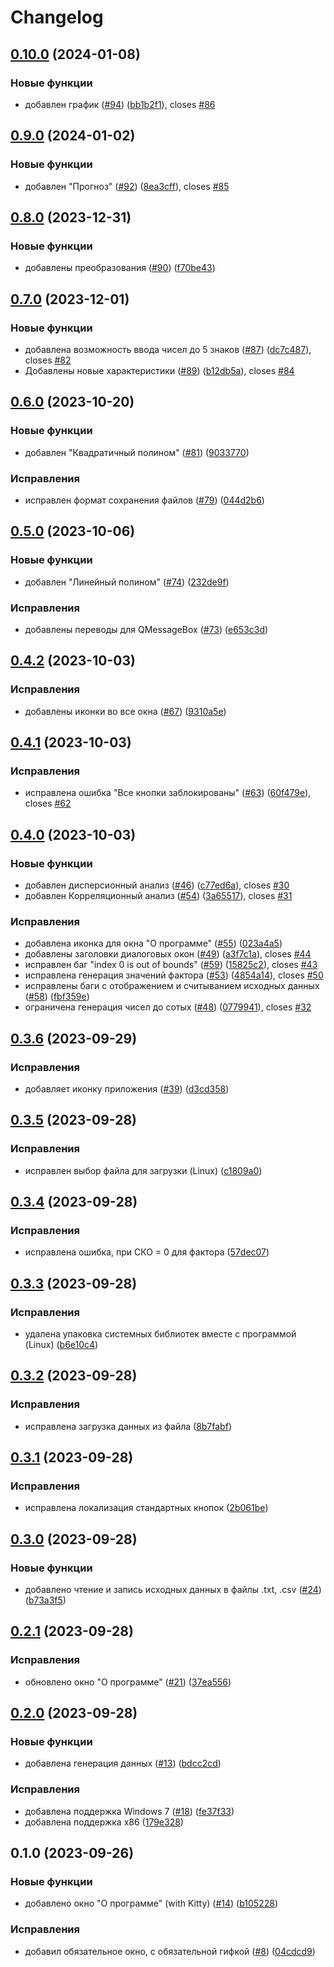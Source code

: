 # Changelog

## [0.10.0](https://github.com/shizand/statapp/compare/v0.9.0...v0.10.0) (2024-01-08)


### Новые функции

* добавлен график ([#94](https://github.com/shizand/statapp/issues/94)) ([bb1b2f1](https://github.com/shizand/statapp/commit/bb1b2f1ec5b988bcb8ddd7500b95fe9e35c826f5)), closes [#86](https://github.com/shizand/statapp/issues/86)

## [0.9.0](https://github.com/shizand/statapp/compare/v0.8.0...v0.9.0) (2024-01-02)


### Новые функции

* добавлен "Прогноз" ([#92](https://github.com/shizand/statapp/issues/92)) ([8ea3cff](https://github.com/shizand/statapp/commit/8ea3cffa7e0d920141c8eda71952ff02d2c02905)), closes [#85](https://github.com/shizand/statapp/issues/85)

## [0.8.0](https://github.com/shizand/statapp/compare/v0.7.0...v0.8.0) (2023-12-31)


### Новые функции

* добавлены преобразования ([#90](https://github.com/shizand/statapp/issues/90)) ([f70be43](https://github.com/shizand/statapp/commit/f70be431cfb4ecda5c3e706f4ca95171bbe779b3))

## [0.7.0](https://github.com/shizand/statapp/compare/v0.6.0...v0.7.0) (2023-12-01)


### Новые функции

* добавлена возможность ввода чисел до 5 знаков ([#87](https://github.com/shizand/statapp/issues/87)) ([dc7c487](https://github.com/shizand/statapp/commit/dc7c4875d7e15ad8c9ae5fa16b4b589d156632dd)), closes [#82](https://github.com/shizand/statapp/issues/82)
* Добавлены новые характеристики ([#89](https://github.com/shizand/statapp/issues/89)) ([b12db5a](https://github.com/shizand/statapp/commit/b12db5a3003802830784e26a14097ee9d68a0e64)), closes [#84](https://github.com/shizand/statapp/issues/84)

## [0.6.0](https://github.com/shizand/statapp/compare/v0.5.0...v0.6.0) (2023-10-20)


### Новые функции

* добавлен "Квадратичный полином" ([#81](https://github.com/shizand/statapp/issues/81)) ([9033770](https://github.com/shizand/statapp/commit/9033770406a6163bee794be80da9d5eebf0fcb87))


### Исправления

* исправлен формат сохранения файлов ([#79](https://github.com/shizand/statapp/issues/79)) ([044d2b6](https://github.com/shizand/statapp/commit/044d2b61cf068065a0fa0f33c8b0be94753eb84b))

## [0.5.0](https://github.com/shizand/statapp/compare/v0.4.2...v0.5.0) (2023-10-06)


### Новые функции

* добавлен "Линейный полином" ([#74](https://github.com/shizand/statapp/issues/74)) ([232de9f](https://github.com/shizand/statapp/commit/232de9f145862a1a1e493478ba5fe8a6e4866e5a))


### Исправления

* добавлены переводы для QMessageBox ([#73](https://github.com/shizand/statapp/issues/73)) ([e653c3d](https://github.com/shizand/statapp/commit/e653c3df29355e84f5845d428d2265b902f5abeb))

## [0.4.2](https://github.com/shizand/statapp/compare/v0.4.1...v0.4.2) (2023-10-03)


### Исправления

* добавлены иконки во все окна ([#67](https://github.com/shizand/statapp/issues/67)) ([9310a5e](https://github.com/shizand/statapp/commit/9310a5e6226bfaff4a7fe4fb9395d5cd1553fee9))

## [0.4.1](https://github.com/shizand/statapp/compare/v0.4.0...v0.4.1) (2023-10-03)


### Исправления

* исправлена ошибка "Все кнопки заблокированы" ([#63](https://github.com/shizand/statapp/issues/63)) ([60f479e](https://github.com/shizand/statapp/commit/60f479ea7ddd87f2a8b9d0e62442ba9faf45e9d7)), closes [#62](https://github.com/shizand/statapp/issues/62)

## [0.4.0](https://github.com/shizand/statapp/compare/v0.3.6...v0.4.0) (2023-10-03)


### Новые функции

* добавлен дисперсионный анализ ([#46](https://github.com/shizand/statapp/issues/46)) ([c77ed6a](https://github.com/shizand/statapp/commit/c77ed6a82fefbbf8879ba87d62bd895ebfd1e6fa)), closes [#30](https://github.com/shizand/statapp/issues/30)
* добавлен Корреляционный анализ ([#54](https://github.com/shizand/statapp/issues/54)) ([3a65517](https://github.com/shizand/statapp/commit/3a655178d4e262c7df42b9c1567dcaf997c58071)), closes [#31](https://github.com/shizand/statapp/issues/31)


### Исправления

* добавлена иконка для окна "О программе" ([#55](https://github.com/shizand/statapp/issues/55)) ([023a4a5](https://github.com/shizand/statapp/commit/023a4a514221ab22bb29f87aeccd20b5595d1b2e))
* добавлены заголовки диалоговых окон ([#49](https://github.com/shizand/statapp/issues/49)) ([a3f7c1a](https://github.com/shizand/statapp/commit/a3f7c1ac0b1bd16a2954dce83996c2e3677a7164)), closes [#44](https://github.com/shizand/statapp/issues/44)
* исправлен баг "index 0 is out of bounds" ([#59](https://github.com/shizand/statapp/issues/59)) ([15825c2](https://github.com/shizand/statapp/commit/15825c22007baeceebee98d19515ff038c1c2ae4)), closes [#43](https://github.com/shizand/statapp/issues/43)
* исправлена генерация значений фактора ([#53](https://github.com/shizand/statapp/issues/53)) ([4854a14](https://github.com/shizand/statapp/commit/4854a14e709272fe92463ac43d29f9a73a5f9875)), closes [#50](https://github.com/shizand/statapp/issues/50)
* исправлены баги с отображением и считыванием исходных данных ([#58](https://github.com/shizand/statapp/issues/58)) ([fbf359e](https://github.com/shizand/statapp/commit/fbf359e515f962dd5e079d7a13b5b7dc39339764))
* ограничена генерация чисел до сотых ([#48](https://github.com/shizand/statapp/issues/48)) ([0779941](https://github.com/shizand/statapp/commit/0779941dc9d9e83c35aff9f07a563da31e5c62c4)), closes [#32](https://github.com/shizand/statapp/issues/32)

## [0.3.6](https://github.com/shizand/statapp/compare/v0.3.5...v0.3.6) (2023-09-29)


### Исправления

* добавляет иконку приложения ([#39](https://github.com/shizand/statapp/issues/39)) ([d3cd358](https://github.com/shizand/statapp/commit/d3cd3589a781df47e6d0e9d669a376aefd9090fe))

## [0.3.5](https://github.com/shizand/statapp/compare/v0.3.4...v0.3.5) (2023-09-28)


### Исправления

* исправлен выбор файла для загрузки (Linux) ([c1809a0](https://github.com/shizand/statapp/commit/c1809a0bc778fde52aa392fb6656b0fd2ffeabe5))

## [0.3.4](https://github.com/shizand/statapp/compare/v0.3.3...v0.3.4) (2023-09-28)


### Исправления

* исправлена ошибка, при СКО = 0 для фактора ([57dec07](https://github.com/shizand/statapp/commit/57dec07000e78d694986b1b90de42b84db14c1a7))

## [0.3.3](https://github.com/shizand/statapp/compare/v0.3.2...v0.3.3) (2023-09-28)


### Исправления

* удалена упаковка системных библиотек вместе с программой (Linux) ([b6e10c4](https://github.com/shizand/statapp/commit/b6e10c420958cf554c1953f30c4cfd9dcadebd1a))

## [0.3.2](https://github.com/shizand/statapp/compare/v0.3.1...v0.3.2) (2023-09-28)


### Исправления

* исправлена загрузка данных из файла ([8b7fabf](https://github.com/shizand/statapp/commit/8b7fabfa46d546b1969bdf9f4800cb0e06fa186a))

## [0.3.1](https://github.com/shizand/statapp/compare/v0.3.0...v0.3.1) (2023-09-28)


### Исправления

* исправлена локализация стандартных кнопок ([2b061be](https://github.com/shizand/statapp/commit/2b061bed2f6343fc2feb87472afc4c9a051b30a9))

## [0.3.0](https://github.com/shizand/statapp/compare/v0.2.1...v0.3.0) (2023-09-28)


### Новые функции

* добавлено чтение и запись исходных данных в файлы .txt, .csv ([#24](https://github.com/shizand/statapp/issues/24)) ([b73a3f5](https://github.com/shizand/statapp/commit/b73a3f5d3ba5707f0bdb816452ad7f59c0da8290))

## [0.2.1](https://github.com/shizand/statapp/compare/v0.2.0...v0.2.1) (2023-09-28)


### Исправления

* обновлено окно "О программе" ([#21](https://github.com/shizand/statapp/issues/21)) ([37ea556](https://github.com/shizand/statapp/commit/37ea556ad20c7b2d3b346e0eafd583c60121d594))

## [0.2.0](https://github.com/shizand/statapp/compare/v0.1.0...v0.2.0) (2023-09-28)


### Новые функции

* добавлена генерация данных ([#13](https://github.com/shizand/statapp/issues/13)) ([bdcc2cd](https://github.com/shizand/statapp/commit/bdcc2cdfe2001c81b1cbc201d4269e3b3d506b3a))


### Исправления

* добавлена поддержка Windows 7 ([#18](https://github.com/shizand/statapp/issues/18)) ([fe37f33](https://github.com/shizand/statapp/commit/fe37f33d8457ebcdeaa63d4819d3d9814a4bd2f9))
* добавлена поддержка x86 ([179e328](https://github.com/shizand/statapp/commit/179e3286a2fb06064d37bf0d46db78204eaf0b00))

## 0.1.0 (2023-09-26)


### Новые функции

* добавлено окно "О программе" (with Kitty) ([#14](https://github.com/shizand/statapp/issues/14)) ([b105228](https://github.com/shizand/statapp/commit/b105228d3c7f0b2f7f804b4aa7fc6407015bb0c2))


### Исправления

* добавил обязательное окно, с обязательной гифкой ([#8](https://github.com/shizand/statapp/issues/8)) ([04cdcd9](https://github.com/shizand/statapp/commit/04cdcd92214b9625facb0465a805bbf5496601a1))
